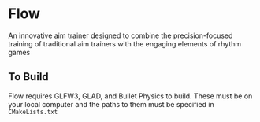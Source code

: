 # Flow
An innovative aim trainer designed to combine the precision-focused training of traditional aim trainers with the engaging elements of rhythm games

## To Build
Flow requires GLFW3, GLAD, and Bullet Physics to build. These must be on your local computer and the paths to them must be specified in `CMakeLists.txt`